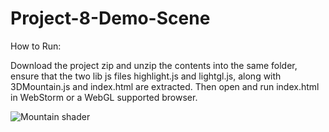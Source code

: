 # Project-8-Demo-Scene

How to Run:

Download the project zip and unzip the contents into the same folder, ensure that the two lib js files highlight.js and lightgl.js, along with 3DMountain.js and index.html are extracted. Then open and run index.html in WebStorm or a WebGL supported browser. 


![Mountain shader](https://user-images.githubusercontent.com/85852238/183630174-02b7a744-5877-4d5b-9f83-b715511e5aac.jpg)
